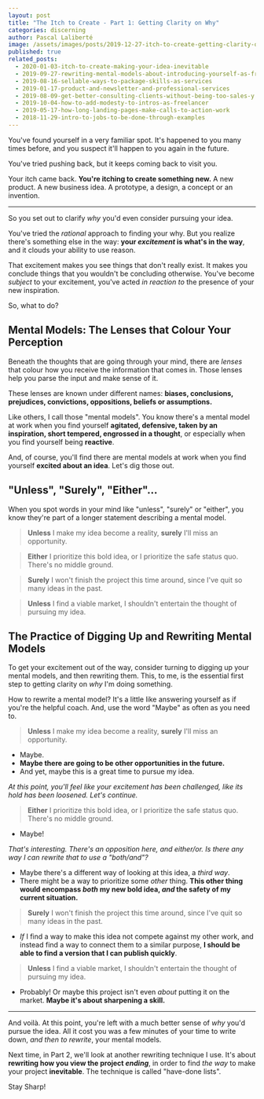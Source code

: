 ```yaml
---
layout: post
title: "The Itch to Create - Part 1: Getting Clarity on Why"
categories: discerning
author: Pascal Laliberté
image: /assets/images/posts/2019-12-27-itch-to-create-getting-clarity-on-why.jpg
published: true
related_posts:
  - 2020-01-03-itch-to-create-making-your-idea-inevitable
  - 2019-09-27-rewriting-mental-models-about-introducing-yourself-as-freelancer
  - 2019-08-16-sellable-ways-to-package-skills-as-services
  - 2019-01-17-product-and-newsletter-and-professional-services
  - 2019-08-09-get-better-consulting-clients-without-being-too-sales-y
  - 2019-10-04-how-to-add-modesty-to-intros-as-freelancer
  - 2019-05-17-how-long-landing-pages-make-calls-to-action-work
  - 2018-11-29-intro-to-jobs-to-be-done-through-examples
---
```


You've found yourself in a very familiar spot. It's happened to you many times before, and you suspect it'll happen to you again in the future.

You've tried pushing back, but it keeps coming back to visit you.

Your itch came back. **You're itching to create something new.** A new product. A new business idea. A prototype, a design, a concept or an invention.

---

So you set out to clarify _why_ you'd even consider pursuing your idea.

You've tried the _rational_ approach to finding your why. But you realize there's something else in the way: **your _excitement_ is what's in the way**, and it clouds your ability to use reason.

That excitement makes you see things that don't really exist. It makes you conclude things that you wouldn't be concluding otherwise. You've become _subject_ to your excitement, you've acted _in reaction to_ the presence of your new inspiration.

So, what to do?

## Mental Models: The Lenses that Colour Your Perception

Beneath the thoughts that are going through your mind, there are _lenses_ that colour how you receive the information that comes in. Those lenses help you parse the input and make sense of it.

These lenses are known under different names: **biases, conclusions, prejudices, convictions, oppositions, beliefs or assumptions.**

Like others, I call those "mental models". You know there's a mental model at work when you find yourself **agitated, defensive, taken by an inspiration, short tempered, engrossed in a thought**, or especially when you find yourself being **reactive**.

And, of course, you'll find there are mental models at work when you find yourself **excited about an idea**. Let's dig those out.

## "Unless", "Surely", "Either"...

When you spot words in your mind like "unless", "surely" or "either", you know they're part of a longer statement describing a mental model.

> **Unless** I make my idea become a reality, **surely** I'll miss an opportunity.

> **Either** I prioritize this bold idea, or I prioritize the safe status quo. There's no middle ground.

> **Surely** I won't finish the project this time around, since I've quit so many ideas in the past.

> **Unless** I find a viable market, I shouldn't entertain the thought of pursuing my idea.

## The Practice of Digging Up and Rewriting Mental Models

To get your excitement out of the way, consider turning to digging up your mental models, and then rewriting them. This, to me, is the essential first step to getting clarity on _why_ I'm doing something.

How to rewrite a mental model? It's a little like answering yourself as if you're the helpful coach. And, use the word "Maybe" as often as you need to.

> **Unless** I make my idea become a reality, **surely** I'll miss an opportunity.

* Maybe.
* **Maybe there are going to be other opportunities in the future.**
* And yet, maybe this is a great time to pursue my idea.

_At this point, you'll feel like your excitement has been challenged, like its hold has been loosened. Let's continue._

> **Either** I prioritize this bold idea, or I prioritize the safe status quo. There's no middle ground.

* Maybe!

_That's interesting. There's an opposition here, and either/or. Is there any way I can rewrite that to use a "both/and"?_

* Maybe there's a different way of looking at this idea, a _third way_.
* There might be a way to prioritize some _other_ thing. **This other thing would encompass _both_ my new bold idea, _and_ the safety of my current situation.**

> **Surely** I won't finish the project this time around, since I've quit so many ideas in the past.

* _If_ I find a way to make this idea not compete against my other work, and instead find a way to connect them to a similar purpose, **I should be able to find a version that I can publish quickly**.

> **Unless** I find a viable market, I shouldn't entertain the thought of pursuing my idea.

* Probably! Or maybe this project isn't even _about_ putting it on the market. **Maybe it's about sharpening a skill.**

---

And voilà. At this point, you're left with a much better sense of _why_ you'd pursue the idea. All it cost you was a few minutes of your time to write down, _and then to rewrite_, your mental models.

Next time, in Part 2, we'll look at another rewriting technique I use. It's about **rewriting how you view the project _ending_**, in order to find _the way_ to make your project **inevitable**. The technique is called "have-done lists".

Stay Sharp!
